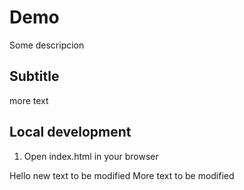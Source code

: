 # Demo

Some descripcion

## Subtitle

more text

## Local development

1. Open index.html in your browser

Hello new text to be modified
More text to be modified
